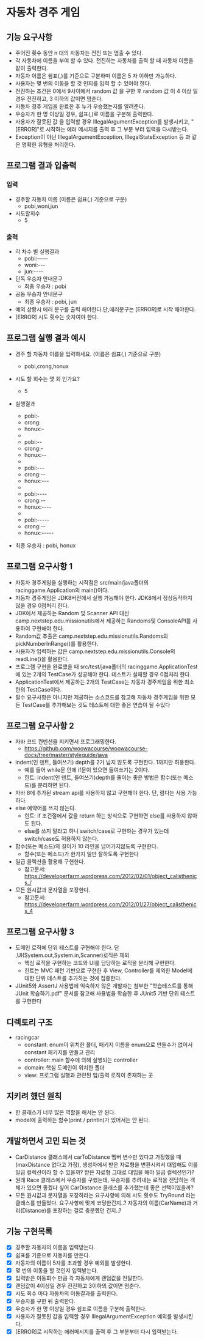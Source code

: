 # 자동차 경주 게임

## 기능 요구사항
- 주어진 횟수 동안 n 대의 자동차는 전진 또는 멈출 수 있다.
- 각 자동차에 이름을 부여 할 수 있다. 전진하는 자동차를 출력 할 때 자동차
  이름을 같이 출력한다.
- 자동차 이름은 쉼표(,)를 기준으로 구분하며 이름은 5 자 이하만 가능하다.
- 사용자는 몇 번의 이동을 할 것 인지를 입력 할 수 있어야 한다.
- 전진하는 조건은 0에서 9사이에서 random 값 을 구한 후 random 값 이 4 이상
  일 경우 전진하고, 3 이하의 값이면 멈춘다.
- 자동차 경주 게임을 완료한 후 누가 우승했는지를 알려준다.
- 우승자가 한 명 이상일 경우, 쉼표(,)로 이름을 구분해 출력한다.
- 사용자가 잘못된 값 을 입력할 경우 IllegalArgumentException를 발생시키고,
  "[ERROR]"로 시작하는 에러 메시지를 출력 후 그 부분 부터 입력을 다시받는다.
- Exception이 아닌 IllegalArgumentException, IllegalStateException 등
  과 같은 명확한 유형을 처리한다.


## 프로그램 결과 입출력
### 입력
- 경주할 자동차 이름 (이름은 쉼표(,) 기준으로 구분)
    - pobi,woni,jun
- 시도할회수
    - 5
### 출력
- 각 차수 별 실행결과
    - pobi:——
    - woni:---
    - jun:----
- 단독 우승자 안내문구
    - 최종 우승자 : pobi
- 공동 우승자 안내문구
    - 최종 우승자 : pobi, jun
- 예외 상황시 에러 문구를 출력 해야한다.단,에러문구는 [ERROR]로 시작 해야한다.
- [ERROR] 시도 횟수는 숫자여야 한다.

## 프로그램 실행 결과 예시
- 경주 할 자동차 이름을 입력하세요. (이름은 쉼표(,) 기준으로 구분)
    - pobi,crong,honux
- 시도 할 회수는 몇 회 인가요?
    - 5
- 실행결과
    - pobi:-
    - crong:
    - honux:-
    -
    - pobi:--
    - crong:-
    - honux:--
    -
    - pobi:---
    - crong:--
    - honux:---
    -
    - pobi:----
    - crong:--
    - honux:----
    -
    - pobi:-----
    - crong:--
    - honux:-----


- 최종 우승자 : pobi, honux

## 프로그램 요구사항 1
- 자동차 경주게임을 실행하는 시작점은 src/main/java폴더의 racinggame.Application의 main()이다.
- 자동차 경주게임은 JDK8버전에서 실행 가능해야 한다. JDK8에서 정상동작하지 않을 경우 0점처리 한다.
- JDK에서 제공하는 Random 및 Scanner API 대신 camp.nextstep.edu.missionutils에서 제공하는 Randoms및 ConsoleAPI를 사용하여 구현해야 한다.
- Random값 추출은 camp.nextstep.edu.missionutils.Randoms의 pickNumberInRange()를 활용한다.
- 사용자가 입력하는 값은 camp.nextstep.edu.missionutils.Console의 readLine()을 활용한다.
- 프로그램 구현을 완료했을 때 src/test/java폴더의 racinggame.ApplicationTest에 있는 2개의 TestCase가 성공해야 한다. 테스트가 실패할 경우 0점처리 한다.
- ApplicationTest에서 제공하는 2개의 TestCase는 자동차 경주게임을 위한 최소한의 TestCase이다.
- 필수 요구사항은 아니지만 제공하는 소스코드를 참고해 자동차 경주게임을 위한 모든 TestCase를 추가해보는 것도 테스트에 대한 좋은 연습이 될 수있다

## 프로그램 요구사항 2
- 자바 코드 컨벤션을 지키면서 프로그래밍한다.
    - https://github.com/woowacourse/woowacourse-docs/tree/master/styleguide/java
- indent(인 덴트, 들여쓰기) depth를 2가 넘지 않도록 구현한다. 1까지만 허용한다.
    - 예를 들어 while문 안에 if문이 있으면 들여쓰기는 2이다.
    - 힌트: indent(인 덴트, 들여쓰기)depth를 줄이는 좋은 방법은 함수(또는 메소드)를 분리하면 된다.
- 자바 8에 추가된 stream api를 사용하지 않고 구현해야 한다. 단, 람다는 사용 가능하다.
- else 예약어를 쓰지 않는다.
    - 힌트: if 조건절에서 값을 return 하는 방식으로 구현하면 else를 사용하지 않아도 된다.
    - else를 쓰지 말라고 하니 switch/case로 구현하는 경우가 있는데 switch/case도 허용하지 않는다.
- 함수(또는 메소드)의 길이가 10 라인을 넘어가지않도록 구현한다.
    - 함수(또는 메소드)가 한가지 일만 잘하도록 구현한다
- 일급 콜렉션을 활용해 구현한다.
    - 참고문서: https://developerfarm.wordpress.com/2012/02/01/object_calisthenics_/
- 모든 원시값과 문자열을 포장한다.
    - 참고문서: https://developerfarm.wordpress.com/2012/01/27/object_calisthenics_4

## 프로그램 요구사항 3
- 도메인 로직에 단위 테스트를 구현해야 한다. 단 ,UI(System.out,System.in,Scanner)로직은 제외
    - 핵심 로직을 구현하는 코드와 UI를 담당하는 로직을 분리해 구현한다.
    - 힌트는 MVC 패턴 기반으로 구현한 후 View, Controller를 제외한 Model에 대한
      단위 테스트를 추가하는 것에 집중한다.
- JUnit5와 AssertJ 사용법에 익숙하지 않은 개발자는 첨부한 "학습테스트를 통해 JUnit 학습하기.pdf" 문서를
  참고해 사용법을 학습한 후 JUnit5 기반 단위 테스트를 구현한다

## 디렉토리 구조
- racingcar
  - constant: enum이 위치한 폴더, 패키지 이름을 enum으로 만들수가 없어서 constant 패키지를 만들고 관리
  - controller: main 함수에 의해 실행되는 controller
  - domain: 핵심 도메인이 위치한 폴더
  - view: 프로그램 실행과 관련된 입/출력 로직이 존재하는 곳

## 지키려 헀던 원칙
- 한 클래스가 너무 많은 역할을 해서는 안 된다.
- model에 출력하는 함수(print / println)가 있어서는 안 된다.

## 개발하면서 고민 되는 것
- CarDistance 클래스에서 carToDistance 멤버 변수만 있다고 가정했을 때(maxDistance 없다고 가정),
생성자에서 받은 자료형을 변환시켜서 대입해도 이를 일급 컬렉션이라 할 수 있을까? 받은 자료형 그대로 대입을 해야 일급 컬렉션인가?
- 원래 Race 클래스에서 우승자를 구했는데, 우승자를 추려내는 로직을 전담하는 객체가 있으면 좋겠다 싶어 CarDistance 클래스를 추가했는데
좋은 선택이였을까?
- 모든 원시값과 문자열을 포장하라는 요구사항에 의해 시도 횟수도 TryRound 라는 클래스를 만들었다. 요구사항에 맞게 코딩한건지..?
자동차의 이름(CarName)과 거리(Distance)를 포장하는 걸로 충분헀던 건지..?


## 기능 구현목록
- [x] 경주할 자동차의 이름을 입력받는다.
- [x] 쉼표를 기준으로 자동차를 만든다.
- [x] 자동차의 이름이 5자를 초과할 경우 예외를 발생한다.
- [x] 몇 번의 이동을 할 것인지 입력받는다.
- [x] 입력받은 이동회수 만큼 각 자동차에게 랜덤값을 전달한다.
- [x] 랜덤값이 4이상일 경우 전진하고 3이하의 값이면 멈춘다.
- [x] 시도 회수 마다 자동차의 이동결과를 출력한다.
- [x] 우승자를 구한 뒤 출력한다.
- [x] 우승자가 한 명 이상일 경우 쉼표로 이름을 구분해 출력한다.
- [x] 사용자가 잘못된 값을 입력할 경우 IllegalArgumentException 예외를
  발생시킨다.
- [x] [ERROR]로 시작하는 에러메시지를 출력 후 그 부분부터 다시 입력받는다.